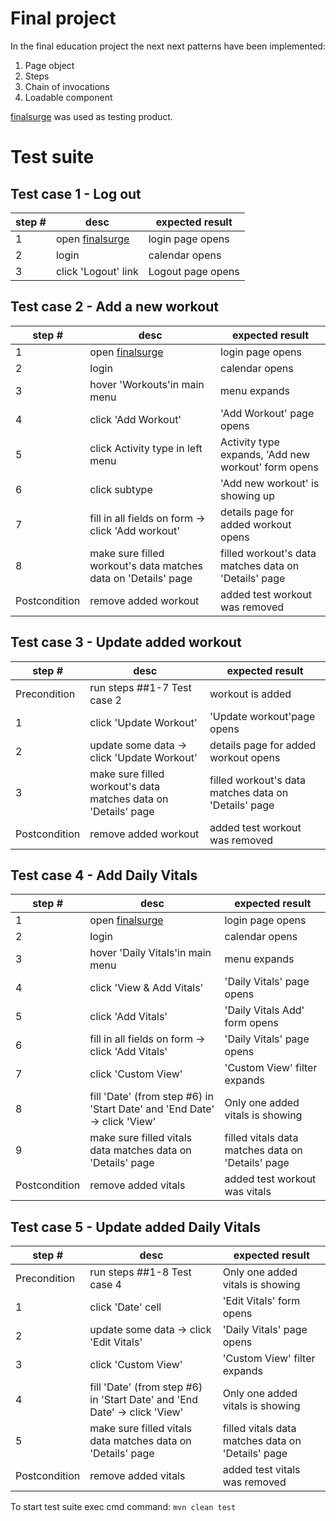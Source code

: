 # Final project

In the final education project the next next patterns have been implemented:

1. Page object
2. Steps
3. Chain of invocations
4. Loadable component

[finalsurge](https://www.finalsurge.com/) was used as testing product.

# Test suite

## Test case 1 - Log out

| step #        | desc                                                           | expected result                   |
|---------------|----------------------------------------------------------------|-----------------------------------|
| 1             | open [finalsurge](https://www.finalsurge.com/)                 | login page opens                  |
| 2             | login                                                          | calendar opens                    |
| 3             | click 'Logout' link                                            | Logout page opens                 |


## Test case 2 - Add a new workout

| step #        | desc                                                           | expected result                                   |
|---------------|----------------------------------------------------------------|---------------------------------------------------|
| 1             | open [finalsurge](https://www.finalsurge.com/)                 | login page opens                                  |
| 2             | login                                                          | calendar opens                                    |
| 3             | hover 'Workouts'in main menu                                   | menu expands                                      |
| 4             | click 'Add Workout'                                            | 'Add Workout' page opens                          |
| 5             | click Activity type in left menu                               | Activity type expands, 'Add new workout' form opens |
| 6             | click subtype                                                  | 'Add new workout' is showing up                   |
| 7             | fill in all fields on form -> click 'Add workout'              | details page for added workout opens              |
| 8             | make sure filled workout's data matches data on 'Details' page | filled workout's data matches data on 'Details' page |
| Postcondition | remove added workout                                           | added test workout was removed                    |


## Test case 3 - Update added workout

| step #        | desc                                                           | expected result                                      |
|---------------|----------------------------------------------------------------|------------------------------------------------------|
| Precondition  | run steps ##1-7 Test case 2                                    | workout is added                                     |
| 1             | click 'Update Workout'                                         | 'Update workout'page opens                           |
| 2             | update some data -> click 'Update Workout'                     | details page for added workout opens                 |
| 3             | make sure filled workout's data matches data on 'Details' page | filled workout's data matches data on 'Details' page |
| Postcondition | remove added workout                                           | added test workout was removed                       |


## Test case 4 - Add Daily Vitals

| step #        | desc                                                                      | expected result                                   |
|---------------|---------------------------------------------------------------------------|---------------------------------------------------|
| 1             | open [finalsurge](https://www.finalsurge.com/)                            | login page opens                                  |
| 2             | login                                                                     | calendar opens                                    |
| 3             | hover 'Daily Vitals'in main menu                                          | menu expands                                      |
| 4             | click 'View & Add Vitals'                                                 | 'Daily Vitals' page opens                         |
| 5             | click 'Add Vitals'                                                        | 'Daily Vitals Add' form opens                     |
| 6             | fill in all fields on form -> click 'Add Vitals'                          | 'Daily Vitals' page opens                         |
| 7             | click 'Custom View'                                                       | 'Custom View' filter expands                      |
| 8             | fill 'Date' (from step #6) in 'Start Date' and 'End Date' -> click 'View' | Only one added vitals is showing                  |
| 9             | make sure filled vitals data matches data on 'Details' page               | filled vitals data matches data on 'Details' page |
| Postcondition | remove added vitals                                                       | added test workout was vitals                     |


## Test case 5 - Update added Daily Vitals

| step #        | desc                                                                      | expected result                                   |
|---------------|---------------------------------------------------------------------------|---------------------------------------------------|
| Precondition  | run steps ##1-8 Test case 4                                               | Only one added vitals is showing                  |
| 1             | click 'Date' cell                                                         | 'Edit Vitals' form opens                          |
| 2             | update some data -> click 'Edit Vitals'                                   | 'Daily Vitals' page opens                         |
| 3             | click 'Custom View'                                                       | 'Custom View' filter expands                      |
| 4             | fill 'Date' (from step #6) in 'Start Date' and 'End Date' -> click 'View' | Only one added vitals is showing                  |
| 5             | make sure filled vitals data matches data on 'Details' page               | filled vitals data matches data on 'Details' page |
| Postcondition | remove added vitals                                                       | added test vitals was removed                     |


To start test suite exec cmd command:
```mvn clean test```